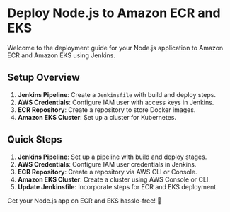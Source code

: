 # Deploy Node.js to Amazon ECR and EKS

Welcome to the deployment guide for your Node.js application to Amazon ECR and Amazon EKS using Jenkins.

## Setup Overview

1. **Jenkins Pipeline**: Create a `Jenkinsfile` with build and deploy steps.
2. **AWS Credentials**: Configure IAM user with access keys in Jenkins.
3. **ECR Repository**: Create a repository to store Docker images.
4. **Amazon EKS Cluster**: Set up a cluster for Kubernetes.

## Quick Steps

1. **Jenkins Pipeline**: Set up a pipeline with build and deploy stages.
2. **AWS Credentials**: Configure IAM user credentials in Jenkins.
3. **ECR Repository**: Create a repository via AWS CLI or Console.
4. **Amazon EKS Cluster**: Create a cluster using AWS Console or CLI.
5. **Update Jenkinsfile**: Incorporate steps for ECR and EKS deployment.

Get your Node.js app on ECR and EKS hassle-free! 🚀
